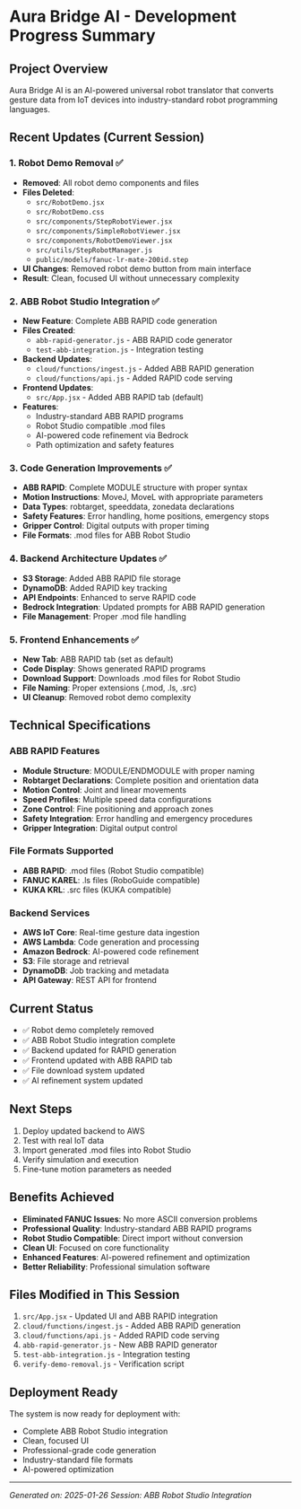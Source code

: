 # Aura Bridge AI - Development Progress Summary

## Project Overview
Aura Bridge AI is an AI-powered universal robot translator that converts gesture data from IoT devices into industry-standard robot programming languages.

## Recent Updates (Current Session)

### 1. Robot Demo Removal ✅
- **Removed**: All robot demo components and files
- **Files Deleted**:
  - `src/RobotDemo.jsx`
  - `src/RobotDemo.css`
  - `src/components/StepRobotViewer.jsx`
  - `src/components/SimpleRobotViewer.jsx`
  - `src/components/RobotDemoViewer.jsx`
  - `src/utils/StepRobotManager.js`
  - `public/models/fanuc-lr-mate-200id.step`
- **UI Changes**: Removed robot demo button from main interface
- **Result**: Clean, focused UI without unnecessary complexity

### 2. ABB Robot Studio Integration ✅
- **New Feature**: Complete ABB RAPID code generation
- **Files Created**:
  - `abb-rapid-generator.js` - ABB RAPID code generator
  - `test-abb-integration.js` - Integration testing
- **Backend Updates**:
  - `cloud/functions/ingest.js` - Added ABB RAPID generation
  - `cloud/functions/api.js` - Added RAPID code serving
- **Frontend Updates**:
  - `src/App.jsx` - Added ABB RAPID tab (default)
- **Features**:
  - Industry-standard ABB RAPID programs
  - Robot Studio compatible .mod files
  - AI-powered code refinement via Bedrock
  - Path optimization and safety features

### 3. Code Generation Improvements ✅
- **ABB RAPID**: Complete MODULE structure with proper syntax
- **Motion Instructions**: MoveJ, MoveL with appropriate parameters
- **Data Types**: robtarget, speeddata, zonedata declarations
- **Safety Features**: Error handling, home positions, emergency stops
- **Gripper Control**: Digital outputs with proper timing
- **File Formats**: .mod files for ABB Robot Studio

### 4. Backend Architecture Updates ✅
- **S3 Storage**: Added ABB RAPID file storage
- **DynamoDB**: Added RAPID key tracking
- **API Endpoints**: Enhanced to serve RAPID code
- **Bedrock Integration**: Updated prompts for ABB RAPID generation
- **File Management**: Proper .mod file handling

### 5. Frontend Enhancements ✅
- **New Tab**: ABB RAPID tab (set as default)
- **Code Display**: Shows generated RAPID programs
- **Download Support**: Downloads .mod files for Robot Studio
- **File Naming**: Proper extensions (.mod, .ls, .src)
- **UI Cleanup**: Removed robot demo complexity

## Technical Specifications

### ABB RAPID Features
- **Module Structure**: MODULE/ENDMODULE with proper naming
- **Robtarget Declarations**: Complete position and orientation data
- **Motion Control**: Joint and linear movements
- **Speed Profiles**: Multiple speed data configurations
- **Zone Control**: Fine positioning and approach zones
- **Safety Integration**: Error handling and emergency procedures
- **Gripper Integration**: Digital output control

### File Formats Supported
- **ABB RAPID**: .mod files (Robot Studio compatible)
- **FANUC KAREL**: .ls files (RoboGuide compatible)
- **KUKA KRL**: .src files (KUKA compatible)

### Backend Services
- **AWS IoT Core**: Real-time gesture data ingestion
- **AWS Lambda**: Code generation and processing
- **Amazon Bedrock**: AI-powered code refinement
- **S3**: File storage and retrieval
- **DynamoDB**: Job tracking and metadata
- **API Gateway**: REST API for frontend

## Current Status
- ✅ Robot demo completely removed
- ✅ ABB Robot Studio integration complete
- ✅ Backend updated for RAPID generation
- ✅ Frontend updated with ABB RAPID tab
- ✅ File download system updated
- ✅ AI refinement system updated

## Next Steps
1. Deploy updated backend to AWS
2. Test with real IoT data
3. Import generated .mod files into Robot Studio
4. Verify simulation and execution
5. Fine-tune motion parameters as needed

## Benefits Achieved
- **Eliminated FANUC Issues**: No more ASCII conversion problems
- **Professional Quality**: Industry-standard ABB RAPID programs
- **Robot Studio Compatible**: Direct import without conversion
- **Clean UI**: Focused on core functionality
- **Enhanced Features**: AI-powered refinement and optimization
- **Better Reliability**: Professional simulation software

## Files Modified in This Session
1. `src/App.jsx` - Updated UI and ABB RAPID integration
2. `cloud/functions/ingest.js` - Added ABB RAPID generation
3. `cloud/functions/api.js` - Added RAPID code serving
4. `abb-rapid-generator.js` - New ABB RAPID generator
5. `test-abb-integration.js` - Integration testing
6. `verify-demo-removal.js` - Verification script

## Deployment Ready
The system is now ready for deployment with:
- Complete ABB Robot Studio integration
- Clean, focused UI
- Professional-grade code generation
- Industry-standard file formats
- AI-powered optimization

---
*Generated on: 2025-01-26*
*Session: ABB Robot Studio Integration*
